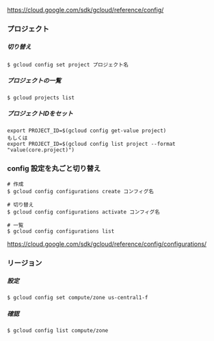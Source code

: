 https://cloud.google.com/sdk/gcloud/reference/config/

### プロジェクト

##### 切り替え

```
$ gcloud config set project プロジェクト名
```


##### プロジェクトの一覧

```
$ gcloud projects list
```

##### プロジェクトIDをセット

```
export PROJECT_ID=$(gcloud config get-value project)
もしくは
export PROJECT_ID=$(gcloud config list project --format "value(core.project)")
```

### config 設定を丸ごと切り替え

```shell
# 作成
$ gcloud config configurations create コンフィグ名

# 切り替え
$ gcloud config configurations activate コンフィグ名

# 一覧
$ gcloud config configurations list
```

https://cloud.google.com/sdk/gcloud/reference/config/configurations/

### リージョン

##### 設定

```
$ gcloud config set compute/zone us-central1-f
```

##### 確認

```
$ gcloud config list compute/zone
```
